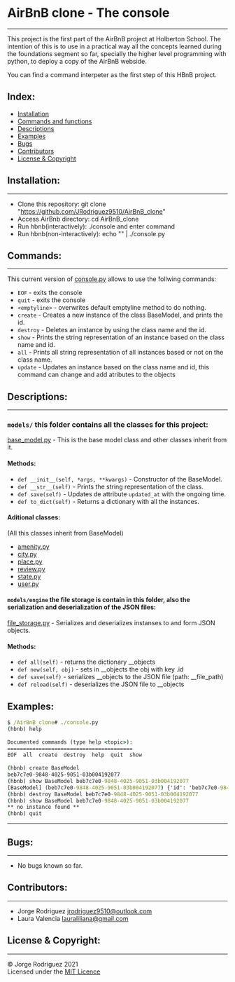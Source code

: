 # AirBnB clone - The console  
---  
This project is the first part of the AirBnB project at Holberton School. The intention of this is to use in a practical way all the concepts learned during the foundations segment so far, specially the higher level programming with python, to deploy a copy of the AirBnB webside.  

You can find a command interpeter as the first step of this HBnB project.  

## Index:  

* [Installation](#Installation)  
* [Commands and functions](#commands-and-functions)  
* [Descriptions](#descriptions)  
* [Examples](#examples)  
* [Bugs](#bugs)  
* [Contributors](#contributors)
* [License & Copyright](#licence-&-copyright)

## Installation:  
---  
- Clone this repository: git clone "https://github.com/JRodriguez9510/AirBnB_clone"
- Access AirBnb directory: cd AirBnB_clone
- Run hbnb(interactively): ./console and enter command
- Run hbnb(non-interactively): echo "<command>" | ./console.py
## Commands:  
---  
This current version of [console.py](console.py) allows to use the follwing commands:    
- `EOF` - exits the console  
- `quit` - exits the console  
- `<emptyline>` - overwrites default emptyline method to do nothing.  
- `create` - Creates a new instance of the class BaseModel, and prints the id.  
- `destroy` - Deletes an instance by using the class name and the id.  
- `show` - Prints the string representation of an instance based on the class name and id.  
- `all` - Prints all string representation of all instances based or not on the class name.  
- `update` - Updates an instance based on the class name and id, this command can change and add atributes to the objects  
## Descriptions:  
---  
### `models/` this folder contains all the classes for this project:  
[base_model.py](/models/base_model.py) - This is the base model class and other classes inherit from it.  
#### Methods:  
- `def __init__(self, *args, **kwargs)` - Constructor of the BaseModel.  
- `def __str__(self)` - Prints the string representation of the class.  
- `def save(self)` - Updates de attribute `updated_at` with the ongoing time.
- `def to_dict(self)` - Returns a dictionary with all the instances.  
#### Aditional classes:  
(All this classes inherit from BaseModel)  
* [amenity.py](/models/amenity.py)  
* [city.py](/models/city.py)  
* [place.py](/models/place.py)  
* [review.py](/models/review.py)  
* [state.py](/models/state.py)  
* [user.py](/models/user.py)  
#### `models/engine` the file storage is contain in this folder, also the serialization and deserialization of the JSON files:  
[file_storage.py](/models/engine/file_storage.py) - Serializes and deserializes instanses to and form JSON objects.
#### Methods:  
* `def all(self)` - returns the dictionary __objects
* `def new(self, obj)` - sets in __objects the obj with key <obj class name>.id
* `def save(self)` - serializes __objects to the JSON file (path: __file_path)
* `def reload(self)` -  deserializes the JSON file to __objects
## Examples:  
```cmd
$ /AirBnB_clone# ./console.py   
(hbnb) help  
  
Documented commands (type help <topic>):  
========================================  
EOF  all  create  destroy  help  quit  show  
  
(hbnb) create BaseModel  
beb7c7e0-9848-4025-9051-03b004192077  
(hbnb) show BaseModel beb7c7e0-9848-4025-9051-03b004192077  
[BaseModel] (beb7c7e0-9848-4025-9051-03b004192077) {'id': 'beb7c7e0-9848-4025-9051-03b004192077', 'created_at': datetime.datetime(2021, 6, 30, 16, 8, 7, 925044), 'updated_at': datetime.datetime(2021, 6, 30, 16, 8, 7, 925044)}  
(hbnb) destroy BaseModel beb7c7e0-9848-4025-9051-03b004192077  
(hbnb) show BaseModel beb7c7e0-9848-4025-9051-03b004192077  
** no instance found **  
(hbnb) quit  
```  
---  

## Bugs:  
---  
- No bugs known so far.  
## Contributors:   
---  
- Jorge Rodriguez <jrodriguez9510@outlook.com>  
- Laura Valencia <lauraliliana@gmail.com>
  
## License & Copyright:  
---  
© Jorge Rodriguez 2021  
Licensed under the [MIT Licence](LICENSE)
